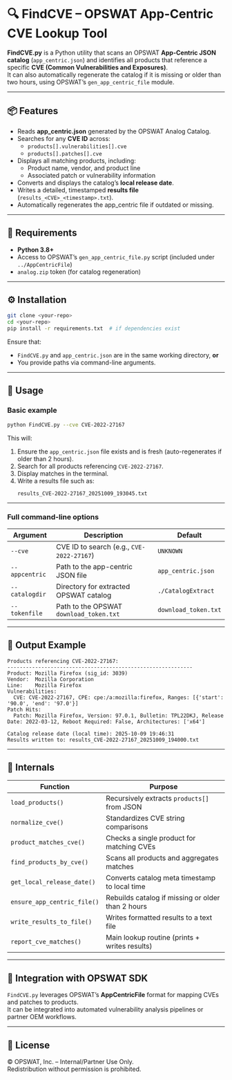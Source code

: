 ﻿# 🔍 FindCVE – OPSWAT App-Centric CVE Lookup Tool

**FindCVE.py** is a Python utility that scans an OPSWAT **App-Centric JSON catalog** (`app_centric.json`) and identifies all products that reference a specific **CVE (Common Vulnerabilities and Exposures)**.  
It can also automatically regenerate the catalog if it is missing or older than two hours, using OPSWAT’s `gen_app_centric_file` module.

---

## 📦 Features

- Reads **app_centric.json** generated by the OPSWAT Analog Catalog.
- Searches for any **CVE ID** across:
  - `products[].vulnerabilities[].cve`
  - `products[].patches[].cve`
- Displays all matching products, including:
  - Product name, vendor, and product line
  - Associated patch or vulnerability information
- Converts and displays the catalog’s **local release date**.
- Writes a detailed, timestamped **results file** (`results_<CVE>_<timestamp>.txt`).
- Automatically regenerates the app_centric file if outdated or missing.

---

## 🧰 Requirements

- **Python 3.8+**
- Access to OPSWAT’s `gen_app_centric_file.py` script (included under `../AppCentricFile`)
- `analog.zip` token (for catalog regeneration)

---

## ⚙️ Installation

```bash
git clone <your-repo>
cd <your-repo>
pip install -r requirements.txt  # if dependencies exist
```

Ensure that:
- `FindCVE.py` and `app_centric.json` are in the same working directory, **or**
- You provide paths via command-line arguments.

---

## 🚀 Usage

### Basic example
```bash
python FindCVE.py --cve CVE-2022-27167
```

This will:
1. Ensure the `app_centric.json` file exists and is fresh (auto-regenerates if older than 2 hours).
2. Search for all products referencing `CVE-2022-27167`.
3. Display matches in the terminal.
4. Write a results file such as:
   ```
   results_CVE-2022-27167_20251009_193045.txt
   ```

---

### Full command-line options

| Argument | Description | Default |
|-----------|--------------|----------|
| `--cve` | CVE ID to search (e.g., `CVE-2022-27167`) | `UNKNOWN` |
| `--appcentric` | Path to the app-centric JSON file | `app_centric.json` |
| `--catalogdir` | Directory for extracted OPSWAT catalog | `./CatalogExtract` |
| `--tokenfile` | Path to the OPSWAT `download_token.txt` | `download_token.txt` |

---

## 🧩 Output Example

```
Products referencing CVE-2022-27167:
------------------------------------------------------------
Product: Mozilla Firefox (sig_id: 3039)
Vendor:  Mozilla Corporation
Line:    Mozilla Firefox
Vulnerabilities:
  CVE: CVE-2022-27167, CPE: cpe:/a:mozilla:firefox, Ranges: [{'start': '90.0', 'end': '97.0'}]
Patch Hits:
  Patch: Mozilla Firefox, Version: 97.0.1, Bulletin: TPL22DKJ, Release Date: 2022-03-12, Reboot Required: False, Architectures: ['x64']

Catalog release date (local time): 2025-10-09 19:46:31
Results written to: results_CVE-2022-27167_20251009_194000.txt
```

---

## 🧠 Internals

| Function | Purpose |
|-----------|----------|
| `load_products()` | Recursively extracts `products[]` from JSON |
| `normalize_cve()` | Standardizes CVE string comparisons |
| `product_matches_cve()` | Checks a single product for matching CVEs |
| `find_products_by_cve()` | Scans all products and aggregates matches |
| `get_local_release_date()` | Converts catalog meta timestamp to local time |
| `ensure_app_centric_file()` | Rebuilds catalog if missing or older than 2 hours |
| `write_results_to_file()` | Writes formatted results to a text file |
| `report_cve_matches()` | Main lookup routine (prints + writes results) |

---

## 🧩 Integration with OPSWAT SDK

`FindCVE.py` leverages OPSWAT’s **AppCentricFile** format for mapping CVEs and patches to products.  
It can be integrated into automated vulnerability analysis pipelines or partner OEM workflows.

---

## 🪪 License
© OPSWAT, Inc. – Internal/Partner Use Only.  
Redistribution without permission is prohibited.

